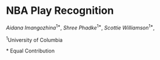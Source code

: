 # NBA Play Recognition
*Aidana Imangozhina*<sup>1*</sup>, 
*Shree Phadke*<sup>1*</sup>, 
*Scottie Williamson*<sup>1*</sup>, 

<sup>1</sup>University of Columbia &nbsp;&nbsp;

<span>*</span> Equal Contribution
